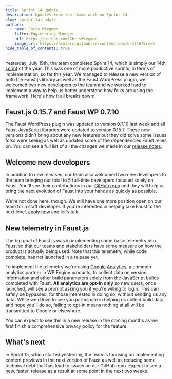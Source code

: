 ```yaml
---
title: Sprint 14 Update
description: Updates from the teams work on Sprint 14
slug: sprint-14-update
authors:
  - name: Chris Wiegman
    title: Engineering Manager
    url: https://github.com/ChrisWiegman
    image_url: https://avatars.githubusercontent.com/u/394675?v=4
hide_table_of_contents: true
---
```


Yesterday, July 19th, the team completed Sprint 14, which is simply our 14th [sprint](https://www.educba.com/what-is-agile-sprint/) of the year. This was one of more productive sprints, in terms of implementation, so far this year. We managed to release a new version of both the Faust.js library as well as the Faust WordPress plugin, we welcomed two new developers to the team and we worked hard to implement a way to help us better understand how folks are using the framework. Here's how it all breaks down:

## Faust.js 0.15.7 and Faust WP 0.7.10

The Faust WordPress plugin was updated to version 0.7.10 last week and all Faust JavaScript libraries were updated to version 0.15.7. These new versions didn't bring about any new features but they did solve some issues folks were seeing as well as updated some of the dependencies Faust relies on. You can see a full list of all the changes we made in our [release notes](https://github.com/wpengine/faustjs/releases).

## Welcome new developers

In addition to new releases, our team also welcomed two new developers to the team bringing our total to 5 full-time developers focused solely on Faust. You'll see their contributions in our [GitHub repo](https://github.com/wpengine/faustjs/) and they will help us bring the next evolution of Faust into your hands as quickly as possible.

We're not done here, though. We still have one more position open on our team for a staff developer. If you're interested in helping take Faust to the next level, [apply now](https://wpengine.wd1.myworkdayjobs.com/en-US/WP_Engine/job/Software-Engineer-IV--ATLAS---Themes-_JR100226) and let's talk.

## New telemetry in Faust.js

The big goal of Faust.js was in implementing some basic telemetry into Faust so that our teams and stakeholders have some measure on how the product is actually being used. Note that this telemetry, while code complete, has not launched in a release yet.

To implement the telemetry we're using [Google Analytics](https://marketingplatform.google.com/about/analytics/), a common analytics partner in WP Engine products, to collect data on version information and other build parameters solely from the JavaScript builds completed with Faust. **All analytics are opt-in only** so new users, once launched, will see a prompt asking you if you're willing to login. This can safely be bypassed, for those interested in doing so, without sending us any data. While we'd love to see you participate in helping us collect build data, and hope you'll do so, failing to opt-in means nothing at all will be transmitted to Google or elsewhere.

You can expect to see this in a new release in the coming months as we first finish a comprehensive privacy policy for the feature.

## What's next

In Sprint 15, which started yesterday, the team is focusing on implementing content previews in the next version of Faust as well as reducing some technical debt that has lead to issues on our GitHub repo. Expect to see a new, faster, release as a result at some point in the next two weeks.
